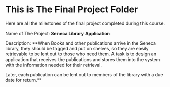 # This is The Final Project Folder
Here are all the milestones of the final project completed during this course.

Name of The Project: **Seneca Library Application**

Description: **When Books and other publications arrive in the Seneca library, they should be tagged and put on shelves, so they are easily retrievable to be lent out to those who need them. A task is to design an application that receives the publications and stores them into the system with the information needed for their retrieval.

Later, each publication can be lent out to members of the library with a due date for return.**
